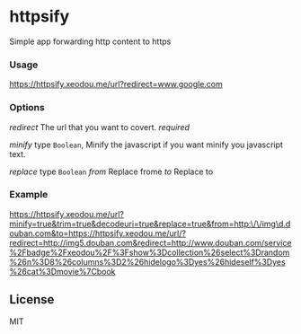 httpsify
========

Simple app forwarding http content to  https


### Usage

https://httpsify.xeodou.me/url?redirect=www.google.com


### Options

*redirect* The url that you want to covert. *required*

*minify* type `Boolean`, Minify the javascript if you want minify you javascript text.

*replace* type `Boolean`
    *from* Replace frome
    *to* Replace to

### Example
https://httpsify.xeodou.me/url?minify=true&trim=true&decodeuri=true&replace=true&from=http:\/\/img\d.douban.com&to=https://httpsify.xeodou.me/url/?redirect=http://img5.douban.com&redirect=http://www.douban.com/service%2Fbadge%2Fxeodou%2F%3Fshow%3Dcollection%26select%3Drandom%26n%3D8%26columns%3D2%26hidelogo%3Dyes%26hideself%3Dyes%26cat%3Dmovie%7Cbook

## License

MIT
